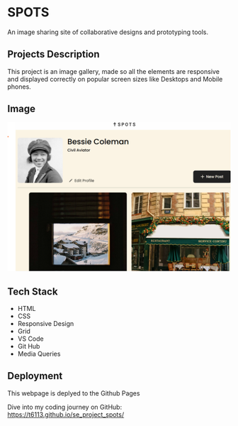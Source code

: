 # SPOTS

An image sharing site of collaborative designs and prototyping tools.

## Projects Description

This project is an image gallery, made so all the elements are responsive and displayed correctly on popular screen sizes like Desktops and Mobile phones.

## Image

<img src="./images/Screenshot .png">

## Tech Stack

- HTML
- CSS
- Responsive Design
- Grid
- VS Code
- Git Hub
- Media Queries

## Deployment

This webpage is deplyed to the Github Pages

Dive into my coding journey on GitHub: https://t6113.github.io/se_project_spots/
